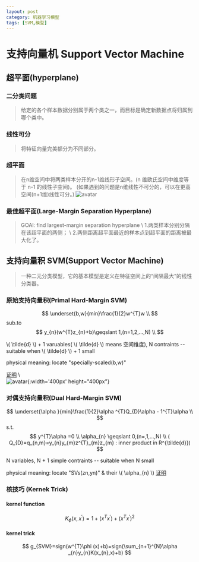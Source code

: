 ```yaml
---
layout: post
category: 机器学习模型
tags: [SVM,模型]
---
```



支持向量机 Support Vector Machine
================

## 超平面(hyperplane)

### 二分类问题
	
> 给定的各个样本数据分别属于两个类之一，而目标是确定新数据点将归属到哪个类中。

### 线性可分

> 将特征向量完美额分为不同部分。

### 超平面

> 在n维空间中将两类样本分开的n-1维线形子空间。(n 维欧氏空间中维度等于 n-1 的线性子空间)。
  (如果遇到的问题是n维线性不可分的，可以在更高空间(n+1维)线性可分。)
![avatar](https://gwfp.github.io/static/images/18/11/21/separateinhighdemension.jpeg)

### 最佳超平面(Large-Margin Separation Hyperplane)

> GOAl: find largest-margin separation hyperplane	\\
  1.两类样本分别分隔在该超平面的两侧；	\\
  2.两侧距离超平面最近的样本点到超平面的距离被最大化了。

## 支持向量积 SVM(Support Vector Machine)

> 一种二元分类模型，它的基本模型是定义在特征空间上的“间隔最大”的线性分类器。

### 原始支持向量积(Primal Hard-Margin SVM)

$$
\underset{b,w}{min}\frac{1}{2}w^{T}w	\\
$$
sub.to
$$
y_{n}(w^{T}z_{n}+b)\geqslant 1,(n=1,2,...,N)	\\
$$

\\( \tilde{d} \\) + 1 varuables( \\( \tilde{d} \\) means 空间维度),
N contraints
-- suitable when \\( \tilde{d} \\) + 1 small

physical meaning: locate "specially-scaled(b,w)"

[证明](https://blog.csdn.net/red_stone1/article/details/73526457)	\\	
![avatar](https://gwfp.github.io/static/images/18/11/21/hyperplane.png){:width='400px' height="400px"}

### 对偶支持向量积(Dual Hard-Margin SVM)

$$
\underset{\alpha }{min}\frac{1}{2}\alpha ^{T}Q_{D}\alpha - 1^{T}\alpha 	\\
$$
s.t.
$$
y^{T}\alpha =0	\\
\alpha_{n}  \geqslant 0,(n=,1,...,N)	\\
( Q_{D}=q_{n,m}=y_{n}y_{m}z^{T}_{m}z_{m} : inner product in R^{\tilde{d}})
$$

N variables,
N + 1 simple contraints
-- suitable when N small

physical meaning: locate "SVs(zn,yn)" & their \\( \alpha_{n} \\)
[证明](https://blog.csdn.net/red_stone1/article/details/73822768)

### 核技巧 (Kernek Trick)

#### kernel function

$$
	K_{\phi }(x,x^{'})=1+(x^{T}x^{'})+(x^{T}x^{'})^{2}
$$

#### kernel trick

$$
	g_{SVM}=sign(w^{T}\phi (x)+b)=sign(\sum_{n+1}^{N}\alpha _{n}y_{n}K(x_{n},x)+b)
$$



